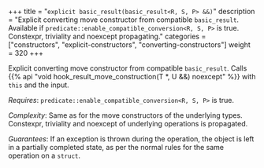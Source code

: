 +++
title = "`explicit basic_result(basic_result<R, S, P> &&)`"
description = "Explicit converting move constructor from compatible `basic_result`. Available if `predicate::enable_compatible_conversion<R, S, P>` is true. Constexpr, triviality and noexcept propagating."
categories = ["constructors", "explicit-constructors", "converting-constructors"]
weight = 320
+++

Explicit converting move constructor from compatible `basic_result`. Calls {{% api "void hook_result_move_construction(T *, U &&) noexcept" %}} with `this` and the input.

*Requires*: `predicate::enable_compatible_conversion<R, S, P>` is true.

*Complexity*: Same as for the move constructors of the underlying types. Constexpr, triviality and noexcept of underlying operations is propagated.

*Guarantees*: If an exception is thrown during the operation, the object is left in a partially completed state, as per the normal rules for the same operation on a `struct`.
